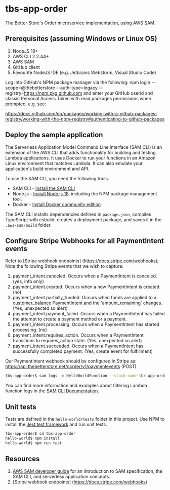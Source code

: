 # tbs-app-order

The Better Store's Order microservice implementation, using AWS SAM.

## Prerequisites (assuming Windows or Linux OS)
1. NodeJS 18+
2. AWS CLI 2.2.44+
3. AWS SAM
4. GitHub client
5. Favourite NodeJS IDE (e.g. Jetbrains Webstorm, Visual Studio Code)

Log into GitHub's NPM package manager via the following:
npm login --scope=@thebetterstore --auth-type=legacy --registry=https://npm.pkg.github.com
and enter your GitHub userid and classic Personal Access Token with read packages permissions when prompted. e.g. see:

https://docs.github.com/en/packages/working-with-a-github-packages-registry/working-with-the-npm-registry#authenticating-to-github-packages



## Deploy the sample application

The Serverless Application Model Command Line Interface (SAM CLI) is an extension of the AWS CLI that adds functionality for building and testing Lambda applications. It uses Docker to run your functions in an Amazon Linux environment that matches Lambda. It can also emulate your application's build environment and API.

To use the SAM CLI, you need the following tools.

* SAM CLI - [Install the SAM CLI](https://docs.aws.amazon.com/serverless-application-model/latest/developerguide/serverless-sam-cli-install.html)
* Node.js - [Install Node.js 18](https://nodejs.org/en/), including the NPM package management tool.
* Docker - [Install Docker community edition](https://hub.docker.com/search/?type=edition&offering=community)

The SAM CLI installs dependencies defined in `package.json`, compiles TypeScript with esbuild, creates a deployment package, and saves it in the `.aws-sam/build` folder.

## Configure Stripe Webhooks for all PaymentIntent events
Refer to [Stripe webhook endpoints] (https://docs.stripe.com/webhooks); Note the following Stripe events that we wish to capture:
1. payment_intent.canceled. Occurs when a PaymentIntent is canceled. (yes, info only)
2. payment_intent.created. Occurs when a new PaymentIntent is created. (no)
3. payment_intent.partially_funded. Occurs when funds are applied to a customer_balance PaymentIntent and the 'amount_remaining' changes. (Yes, unexpected so alert)
4. payment_intent.payment_failed. Occurs when a PaymentIntent has failed the attempt to create a payment method or a payment.
5. payment_intent.processing. Occurs when a PaymentIntent has started processing. (no)
6. payment_intent.requires_action. Occurs when a PaymentIntent transitions to requires_action state. (Yes, unexpected so alert)
7. payment_intent.succeeded. Occurs when a PaymentIntent has successfully completed payment. (Yes, create event for fulfillment)

Our PaymentIntent webhook should be configured in Stripe as: https://api.thebetterstore.net/ocrder/v1/paymentevents (POST) 

```bash
tbs-app-order$ sam logs -n HelloWorldFunction --stack-name tbs-app-order --tail
```

You can find more information and examples about filtering Lambda function logs in the [SAM CLI Documentation](https://docs.aws.amazon.com/serverless-application-model/latest/developerguide/serverless-sam-cli-logging.html).

## Unit tests

Tests are defined in the `hello-world/tests` folder in this project. Use NPM to install the [Jest test framework](https://jestjs.io/) and run unit tests.

```bash
tbs-app-order$ cd tbs-app-order
hello-world$ npm install
hello-world$ npm run test
```

## Resources

1. [AWS SAM developer guide](https://docs.aws.amazon.com/serverless-application-model/latest/developerguide/what-is-sam.html) for an introduction to SAM specification, the SAM CLI, and serverless application concepts.
2. [Stripe webhook endpoints] (https://docs.stripe.com/webhooks)

